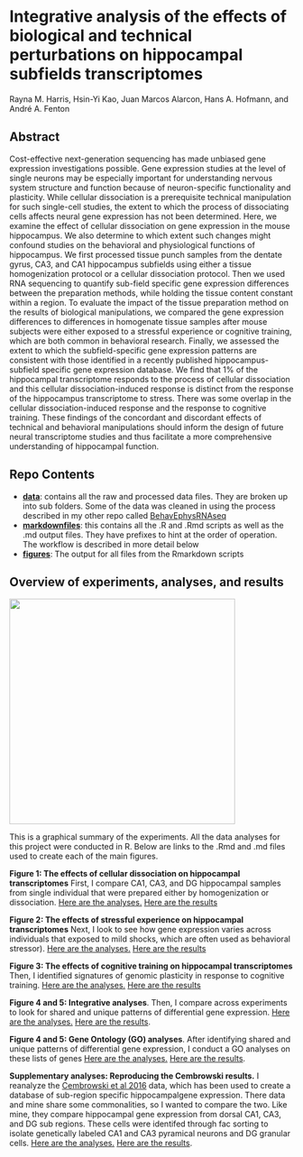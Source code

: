 # Integrative analysis of the effects of biological and technical perturbations on hippocampal subfields transcriptomes
Rayna M. Harris, Hsin-Yi Kao, Juan Marcos Alarcon, Hans A. Hofmann, and André A. Fenton

## Abstract
Cost-effective next-generation sequencing has made unbiased gene expression investigations possible. Gene expression studies at the level of single neurons may be especially important for understanding nervous system structure and function because of neuron-specific functionality and plasticity. While cellular dissociation is a prerequisite technical manipulation for such single-cell studies, the extent to which the process of dissociating cells affects neural gene expression has not been determined. Here, we examine the effect of cellular dissociation on gene expression in the mouse hippocampus. We also determine to which extent such changes might confound studies on the behavioral and physiological functions of hippocampus. We first processed tissue punch samples from the dentate gyrus, CA3, and CA1 hippocampus subfields using either a tissue homogenization protocol or a cellular dissociation protocol. Then we used RNA sequencing to quantify sub-field specific gene expression differences between the preparation methods, while holding the tissue content constant within a region. To evaluate the impact of the tissue preparation method on the results of biological manipulations, we compared the gene expression differences to differences in homogenate tissue samples after mouse subjects were either exposed to a stressful experience or cognitive training, which are both common in behavioral research. Finally, we assessed the extent to which the subfield-specific gene expression patterns are consistent with those identified in a recently published hippocampus-subfield specific gene expression database. We find that 1% of the hippocampal transcriptome responds to the process of cellular dissociation and this cellular dissociation-induced response is distinct from the response of the hippocampus transcriptome to stress. There was some overlap in the cellular dissociation-induced response and the response to cognitive training. These findings of the concordant and discordant effects of technical and behavioral manipulations should inform the design of future neural transcriptome studies and thus facilitate a more comprehensive understanding of hippocampal function.

## Repo Contents
- [**data**]((./data/)): contains all the raw and processed data files. They are broken up into sub folders. Some of the data was cleaned in using the process described in my other repo called [BehavEphysRNAseq](https://github.com/raynamharris/BehavEphyRNAseq)
- [**markdownfiles**](./markdownfiles/): this contains all the .R and .Rmd scripts as well as the .md output files. They have prefixes to hint at the order of operation. The workflow is described in more detail below
- [**figures**](./figures/): The output for all files from the Rmarkdown scripts

## Overview of experiments, analyses, and results

<img src="https://github.com/raynamharris/DissociationTest/blob/master/figures/00_methodsoverview/00_dissociationmethods-01.png" width="400px" align="middle"/>

This is a graphical summary of the experiments. All the data analyses for this project were conducted in R. Below are links to the .Rmd and .md files used to create each of the main figures.

**Figure 1: The effects of cellular dissociation on hippocampal transcriptomes**  First, I compare CA1, CA3, and DG hippocampal samples from single individual that were prepared either by homogenization or dissociation. [Here are the analyses.](./markdownfiles/01_DissociationTest.Rmd) [Here are the results](./markdownfiles/01_DissociationTest.md)

**Figure 2: The effects of stressful experience on hippocampal transcriptomes**  Next, I look to see how gene expression varies across individuals that exposed to mild shocks, which are often used as behavioral stressor). [Here are the analyses.](./markdownfiles/02_StressTest.Rmd) [Here are the results](./markdownfiles/02_StressTest.md)

**Figure 3: The effects of cognitive training on hippocampal transcriptomes** Then, I identified signatures of genomic plasticity in response to cognitive training. [Here are the analyses.](./markdownfiles/03_CognitionTest.Rmd) [Here are the results](./markdownfiles/03_CognitionTest.md)

**Figure 4 and 5: Integrative analyses**. Then, I compare across experiments to look for shared and unique patterns of differential gene expression.
[Here are the analyses.](./markdownfiles/05_metaanlyses.Rmd) [Here are the results](./markdownfiles/05_metaanlyses.md).

**Figure 4 and 5: Gene Ontology (GO) analyses**. After identifying shared and unique patterns of differential gene expression, I conduct a GO analyses on these lists of genes
[Here are the analyses.](./markdownfiles/06_GO_MWU/06_GO_MWU.Rmd) [Here are the results](./markdownfiles/06_GO_MWU/06_GO_MWU.md).

**Supplementary analyses: Reproducing the Cembrowski results.** I reanalyze the [Cembrowski et al 2016](https://elifesciences.org/content/5/e14997#fig1s3) data, which has been used to create a database of sub-region specific hippocampalgene expression. There data and mine share some commonalities, so I wanted to compare the two. Like mine, they compare hippocampal gene expression from dorsal CA1, CA3, and DG sub regions. These cells were identifed through fac sorting to isolate genetically labeled CA1 and CA3 pyramical neurons and DG granular cells. [Here are the analyses.](./markdownfiles/04_Cembrowski.Rmd) [Here are the results](./markdownfiles/04_Cembrowski.md).
